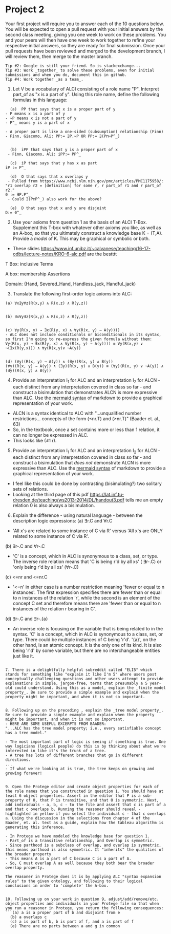 # Project 2

Your first project will require you to answer each of the 10 questions below.  You will be expected to open a pull request with your initial answers by the second class meeting, giving you one week to work on these problems. You and your peers will then have one week to work together to refine your respective initial answers, so they are ready for final submission. Once your pull requests have been reviewed and merged to the development branch, I will review them, then merge to the master branch. 

```Tip #1: Carefully study the Baader, et. al. selections assigned on bisimulation; it is deceptively subtle, and quite powerful. 
Tip #2: Google is still your friend. So is stackexchange...
Tip #3: Work _together_ to solve these problems, even for initial submissions and when you do, document this in github. 
Tip #4: Work together _as a team_. 
```

1. Let V be a vocabulary of ALCI consisting of a role name "P". Interpret part_of as "x is a part of y". Using this role name, define the following formulas in this language:
```
  (a)  PP that says that x is a proper part of y 
- P means x is a part of y
- ~P means x is not a part of y
- P^_ means y is a part of x
  
- A proper part is like a one-sided (subsumption) relationship (Finn)
- Finn, Giacomo, Ali: PP:= ∃P.~P OR PP:= ∃(P⊓~P^_)


  (b)  iPP that says that y is a proper part of x
 - Finn, Giacomo, Ali: iPP:= PP^_
 
  (c)  iP that says that y has x as part 
iP := P^_

  (d)  O that says that x overlaps y
 - Pulled from https://www.ncbi.nlm.nih.gov/pmc/articles/PMC1175958/: "r1 overlap r2 = [definition] for some r, r part_of r1 and r part_of r2."
0 := ∃P.P^_
 - Could ∃(P⊓P^_) also work for the above?
 
  (e)  D that says that x and y are disjoint 
D:= 0^_

``` 

2. Use your axioms from question 1 as the basis of an ALCI T-Box. Supplement this T-box with whatever other axioms you like, as well as an A-box, so that you ultimately construct a knowledge base K = (T,A). Provide a _model_ of K. This may be graphical or symbolic or both. 
- These slides https://www.inf.unibz.it/~calvanese/teaching/16-17-odbs/lecture-notes/KRO-6-alc.pdf are the bestttt

T Box: inclusive Terms

A box: membership Assertions

Domain: {Hand, Severed_Hand, Handless_jack, Handful_jack)





3. Translate the following first-order logic axioms into ALC: 
```
(a) ∀x∃y∀z(R(x,y) ∧ R(x,z) ∧ R(y,z))


(b) ∃x∀y∃z(R(x,y) ∧ R(x,z) ∧ R(y,z))


(c) ∀y(R(x, y) → ∃x(R(y, x) ∧ ∀y(R(x, y) → A(y))))
- ALC does not include conditionals or biconditionals in its syntax, so first I'm going to re-express the given formula without them:
∀y(R(x, y) → ∃x(R(y, x) ∧ ∀y(R(x, y) → A(y)))) ≡ ∀y(R(x,y) ∨ ¬(∃x(R(y,x))) ∧ ∀y(R(x,y)∨ ¬A(y))


(d) (∀y)(R(x, y) → A(y)) ∧ (∃y)(R(x, y) ∧ B(y))
(∀y)(R(x, y) → A(y)) ∧ (∃y)(R(x, y) ∧ B(y)) ≡ (∀y)(R(x, y) ∨ ¬A(y)) ∧ (∃y)(R(x, y) ∧ B(y))

```
4. Provide an interpretation I<sub>1</sub> for ALC and an interpretation I<sub>2</sub> for ALCN - each distinct from any interpretation covered in class so far - and construct a bisimulation that demonstrates ALCN is more expressive than ALC. Use the [mermaid syntax](https://github.com/mermaid-js/mermaid) of markdown to provide a graphical representation of your work. 

- ALCN is a syntax identical to ALC with "...unqualified number restrictions... concepts of the form (≤nr.T) and (≥nr.T)" (Baader et. al., 63)
- So, in the textbook, once a set contains more or less than 1 relation, it can no longer be expressed in ALC.
- This looks like (≤1 r).

5. Provide an interpretation I<sub>1</sub> for ALC and an interpretation I<sub>2</sub> for ALCN - each distinct from any interpretation covered in class so far - and construct a bisimulation that _does not_ demonstrate ALCN is more expressive than ALC. Use the [mermaid syntax](https://github.com/mermaid-js/mermaid) of markdown to provide a graphical representation of your work. 

- I feel like this could be done by contrasting (bisimulating?) two solitary sets of relations.
- Looking at the third page of this pdf https://lat.inf.tu-dresden.de/teaching/ws2013-2014/DL/handout3.pdf tells me an empty relation 0 is also always a bisimulation.


6. Explain the difference - using natural language - between the description logic expressions:
(a) ∃r.C and ∀r.C
- 'All x's are related to some instance of C via R' versus 'All x's are ONLY related to some instance of C via R'. 

(b) ∃r-.C and ∀r-.C
- 'C' is a concept, which in ALC is synonymous to a class, set, or type. The inverse role relation means that 'C is being r'd by all xs' ( ∃r-.C) or 'only being r'd by all xs' (∀r-.C)

(c) <=nr and <=nr.C
- '<=n' in either case is a number restriction meaning 'fewer or equal to n instances'. The first expression specifies there are fewer than or equal to n instances of the relation 'r', while the second is an element of the concept C set and therefore means there are 'fewer than or equal to n instances of the relation r bearing in C'.

(d) ∃r-.C and ∃r-.{a} 
- An inverse role is focusing on the variable that is being related to in the syntax. 'C' is a concept, which in ALC is synonymous to a class, set, or type. There could be multiple instances of C being 'r'd'. '{a}', on the other hand, is an atomic concept. It is the only one of its kind. It is also being 'r'd' by some variable, but there are no interchangeable entities just like it.
  
```

7. There is a delightfully helpful subreddit called "ELI5" which stands for something like "explain it like I'm 5" where users post conceptually challenging questions and other users attempt to provide explanations in simple, jargon-free, terms that presumably a 5 year-old could understand. Using this as a model, explain the _finite model property_. Be sure to provide a simple example and explain when the property might be important, and when it is not so important. 


8. Following up on the preceding , explain the _tree model property_. Be sure to provide a simple example and explain when the property might be important, and when it is not so important. 
- HERE ARE SOME USEFUL EXCERPTS FROM BAADER:
"...ALC has the tree model property; i.e., every satisfiable concept has a tree model."

- The most important part of logic is seeing if something is true. One way logicians (logical people) do this is by thinking about what we're interested in like it's the trunk of a tree. 
- A tree has lots of different branches that go in different directions. 
...
- If what we're looking at is true, the tree keeps on growing and growing forever!


9. Open the Protege editor and create object properties for each of the role names that you constructed in question 1. You should have at least 6 object properties. Assert in the editor that P is a sub-property of O, that P is transitive, and that O is symmetric. Next, add individuals - a, b, c - to the file and assert that c is part of a and that c overlaps b. Running the reasoner should reveal - highlighted in yellow if you select the individual c - that c overlaps a. Using the discussion in the selections from chapter 4 of the Baader, et. al. text as a guide, explain how the tableau algorithm is generating this inference. 

- In Protege we have modeled the knowledge base for question 1.
- Part_of is a transitive relationship, and Overlap is symmetric.
- Since parthood is a subclass of overlap, and overlap is symmetric, this means parthood is also symmetric. It "inherits" the qualities of the broader property
- This means A is a part of C because C is a part of A.
- So, C must overlap A as well because they both bear the broader overlap property.

The reasoner in Protege does it is by applying ALC "syntax expansion rules" to the given ontology, and following to their logical conclusions in order to 'complete' the A-box. 


10. Following up on your work in question 9, adjust/add/remove/etc. object properties and individuals in your Protege file so that when you run a reasoner in Protege, you return the following consequences: 
```(a) a is a proper part of b and disjoint from e
  (b) a overlaps c
  (c) a is part of b, b is part of f, and a is part of f
  (e) There are no parts between a and g in common
```
